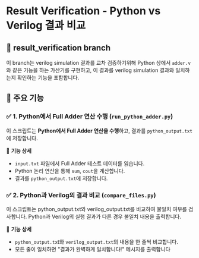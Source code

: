 # Result Verification - Python vs Verilog 결과 비교

## 📖 result_verification branch
이 branch는 verilog simulation 결과를 교차 검증하기위해 
Python 상에서 `adder.v`와 같은 기능을 하는 가산기를 구현하고, 이 결과를 verilog simulation 결과와 일치하는지 확인하는 기능을 포함합니다.


## 🚀 주요 기능

### ✅ 1. Python에서 Full Adder 연산 수행 (`run_python_adder.py`)
이 스크립트는 **Python에서 Full Adder 연산을 수행**하고, 결과를 `python_output.txt`에 저장합니다.  

📌 **기능 상세**
- `input.txt` 파일에서 Full Adder 테스트 데이터를 읽습니다.
- Python 논리 연산을 통해 `sum`, `cout`을 계산합니다.
- 결과를 `python_output.txt`에 저장합니다.

### ✅ 2. Python과 Verilog의 결과 비교 (`compare_files.py`)
이 스크립트는 python_output.txt와 verilog_output.txt를 비교하여 불일치 여부를 검사합니다.
Python과 Verilog의 실행 결과가 다른 경우 불일치 내용을 출력합니다.

📌 **기능 상세**
- `python_output.tx`t와 `verilog_output.txt`의 내용을 한 줄씩 비교합니다.
- 모든 줄이 일치하면 "결과가 완벽하게 일치합니다!" 메시지를 출력합니다
